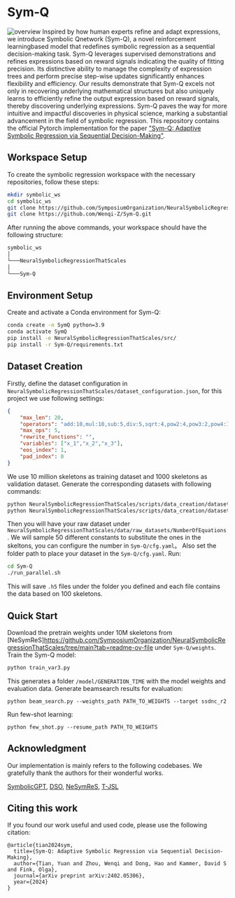 # Sym-Q
![overview](Overview.png)
Inspired by how human experts refine and adapt expressions, we introduce Symbolic Qnetwork (Sym-Q), a novel reinforcement learningbased model that redefines symbolic regression as a sequential decision-making task. Sym-Q leverages supervised demonstrations and refines expressions based on reward signals indicating the quality of fitting precision. Its distinctive ability to manage the complexity of expression trees and perform precise step-wise updates significantly enhances flexibility and efficiency. Our results demonstrate that Sym-Q excels not only in recovering underlying mathematical structures but also uniquely learns to efficiently refine the output expression based on reward signals, thereby discovering underlying expressions. Sym-Q paves the way for more intuitive and impactful discoveries in physical science, marking a substantial advancement in the field of symbolic regression. This repository contains the official Pytorch implementation for the paper ["Sym-Q: Adaptive Symbolic Regression via Sequential Decision-Making"](https://arxiv.org/abs/2402.05306).

## Workspace Setup
To create the symbolic regression workspace with the necessary repositories, follow these steps:

```bash
mkdir symbolic_ws
cd symbolic_ws
git clone https://github.com/SymposiumOrganization/NeuralSymbolicRegressionThatScales.git
git clone https://github.com/Wenqi-Z/Sym-Q.git
```

After running the above commands, your workspace should have the following structure:

```Diff
symbolic_ws
│
└───NeuralSymbolicRegressionThatScales
│ 
└───Sym-Q
```

## Environment Setup
Create and activate a Conda environment for Sym-Q:
```bash
conda create -n SymQ python=3.9
conda activate SymQ
pip install -e NeuralSymbolicRegressionThatScales/src/
pip install -r Sym-Q/requirements.txt
```

## Dataset Creation
Firstly, define the dataset configuration in `NeuralSymbolicRegressionThatScales/dataset_configuration.json`, for this project we use following settings:
```json
{
    "max_len": 20,
    "operators": "add:10,mul:10,sub:5,div:5,sqrt:4,pow2:4,pow3:2,pow4:1,pow5:1,ln:4,exp:4,sin:4,cos:4,tan:4",
    "max_ops": 5,
    "rewrite_functions": "",
    "variables": ["x_1","x_2","x_3"], 
    "eos_index": 1,
    "pad_index": 0
}
```
We use 10 million skeletons as training dataset and 1000 skeletons as validation dataset. Generate the corresponding datasets with following commands:
```bash
python NeuralSymbolicRegressionThatScales/scripts/data_creation/dataset_creation.py --number_of_equations 10000000 --no-debug
python NeuralSymbolicRegressionThatScales/scripts/data_creation/dataset_creation.py --number_of_equations 1000 --no-debug
```
Then you will have your raw dataset under `NeuralSymbolicRegressionThatScales/data/raw_datasets/NumberOfEquations`. We will sample 50 different constants to substitute the ones in the skeltons, you can configure the number in `Sym-Q/cfg.yaml`。 Also set the folder path to place your dataset in the `Sym-Q/cfg.yaml`. Run:
```bash
cd Sym-Q
./run_parallel.sh
```
This will save `.h5` files under the folder you defined and each file contains the data based on 100 skeletons.


## Quick Start
Download the pretrain weights under 10M skeletons from [NeSymReS]https://github.com/SymposiumOrganization/NeuralSymbolicRegressionThatScales/tree/main?tab=readme-ov-file under `Sym-Q/weights`.
Train the Sym-Q model:
```cmd
python train_var3.py
```

This generates a folder `/model/GENERATION_TIME` with the model weights and evaluation data. Generate beamsearch results for evaluation:
```
python beam_search.py --weights_path PATH_TO_WEIGHTS --target ssdnc_r2
```
Run few-shot learning:
```
python few_shot.py --resume_path PATH_TO_WEIGHTS
```


## Acknowledgment

Our implementation is mainly refers to the following codebases. We gratefully thank the authors for their wonderful works.

[SymbolicGPT](https://github.com/mojivalipour/symbolicgpt), [DSO](https://github.com/brendenpetersen/deep-symbolic-optimization), [NeSymReS](https://github.com/SymposiumOrganization/NeuralSymbolicRegressionThatScales), [T-JSL](https://github.com/AILWQ/Joint_Supervised_Learning_for_SR)


## Citing this work

If you found our work useful and used code, please use the following citation:

```
@article{tian2024sym,
  title={Sym-Q: Adaptive Symbolic Regression via Sequential Decision-Making},
  author={Tian, Yuan and Zhou, Wenqi and Dong, Hao and Kammer, David S and Fink, Olga},
  journal={arXiv preprint arXiv:2402.05306},
  year={2024}
}
```
